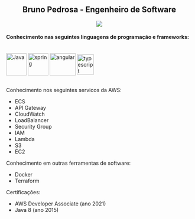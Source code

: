 <h2 align="center">Bruno Pedrosa - Engenheiro de Software</h2>
<div align="center" style="text-align:center"> 
  <a  href="https://www.linkedin.com/in/bruno-pedrosa" target="_blank"><img src="https://img.shields.io/badge/-LinkedIn-%230077B5?style=for-the-badge&logo=linkedin&logoColor=white" target="_blank"></a> 
  </div>
<h4>Conhecimento nas seguintes linguagens de programação e frameworks:</h4>
    <div style="display: inline_block"><br>
      <a  href="https://www.java.com" target="_blank"><img align="center" alt="Java" height="60" width="55" src="https://www.svgrepo.com/show/303388/java-4-logo.svg"></a>
      <a  href="https://spring.io/" target="_blank"><img align="center" alt="spring" height="60" width="55" src="https://www.svgrepo.com/show/354379/spring.svg"></a>
      <a  href="https://angular.io" target="_blank"><img align="center" alt="angular" height="60" width="70" src="https://www.svgrepo.com/show/353398/angular.svg"></a>
      <a  href="https://www.typescriptlang.org/" target="_blank"><img align="center" alt="typescript" height="55" width="45" src="https://www.svgrepo.com/show/349540/typescript.svg"></a>
    </div>
</br>

Conhecimento nos seguintes servicos da AWS:
- ECS
- API Gateway
- CloudWatch
- LoadBalancer
- Security Group
- IAM
- Lambda
- S3
- EC2

Conhecimento em outras ferramentas de software:
- Docker
- Terraform

Certificações:
- AWS Developer Associate (ano 2021)
- Java 8 (ano 2015)
